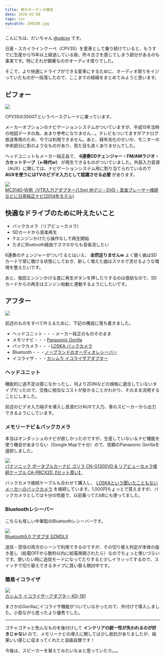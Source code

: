 ```yaml
---
title: 車のオーディオ構成
date: 2020-02-08
tags: Car
eyecatch: 200208.jpg
---
```


こんにちは、だいちゃん [@udcxx](https://twitter.com/udc_xx) です。

日産・スカイラインクーペ（CPV35）を愛車として乗り続けていると、もうすでに生産から15年以上経過している故、所々古さを感じてしまう部分があるのも事実です。特にそれが顕著なのがオーディオ周りでした。

そこで、より快適にドライブができる愛車にするために、オーディオ周りをイジっていたものが一段落したので、ここまでの経緯をまとめてみようと思います。

## ビフォー

![](/images/200208_2.jpg)

CPV35の350GTというベースグレードに乗っています。

メーカーオプションのナビゲーションシステムがついていますが、平成15年当時の地図データの為、あまり参考になりません...。テレビもついてますがアナログ放送専用のため、今では利用できません。あと、経年劣化のせいか、モニターの中央部分に影のようなものがあり、見た目も良くありませんでした。

ヘッドユニットもメーカー純正品で、 **6連奏CDチェンジャー・FM/AMラジオ・カセットテープ（←時代w）** が再生できるものがついていました。外部入力音源（AUX）に関しては、ナビゲーションシステム用に割り当てられているので **AUXを使うにはTVのビデオ入力として認識させる必要** があります。

[![](https://images-fe.ssl-images-amazon.com/images/I/41LN8u9vXEL._SL160_.jpg)](http://www.amazon.co.jp/exec/obidos/ASIN/B015A206I8/tairiku02280e-22/ref=nosim/)    
[MC314D-W用（VTR入力アダプター/1.5m) 地デジ・DVD・音楽プレーヤー接続などに日産純正ナビ(2014年モデル)](http://www.amazon.co.jp/exec/obidos/ASIN/B015A206I8/tairiku02280e-22/ref=nosim/)

## 快適なドライブのために叶えたいこと

* バックカメラ（リアビューカメラ）
* SDカードから音楽再生
* ↑エンジンかけたら操作なしで再生開始
* たまにBluetooth経由でスマホからも音楽流したい

6連奏のチェンジャーがついてるとはいえ、 **全然足りませんw** よく聴く曲はSDカードで常に聴ける状態にしておき、新しく増えた曲はスマホで流せるような環境を整えたいです。

あと、毎回エンジンかける度に再生ボタンを押したりするのは億劫なので、SDカードからの再生はエンジン始動と連動するようにしたいです。

## アフター

![](/images/200208.jpg)

前述のものをすべて叶えるために、下記の構成に落ち着きました。

* ヘッドユニット・・・メーカー純正のものそのまま
* メモリナビ・・・[Panasonic Gorilla](https://amzn.to/31BHnaX)
* バックカメラ・・・[LOSKA バックカメラ](https://amzn.to/377Txtp)
* Bluetooth・・・[ノーブランドのオーディオレシーバー](https://amzn.to/31Am9KN)
* イコライザ・・・[カシムラ イコライザアダプター](https://amzn.to/387LVsk)

### ヘッドユニット

機能的に過不足は感じなかったし、何より2DINなどの規格に適合していないタイプだったので、交換に相当なコストが掛かることがわかり、そのまま流用することにしました。

前述のビデオ入力端子を導入し音源だけAUXで入力、車のスピーカーから出力できるようにしています。

### メモリーナビ＆バックカメラ

本当はオンダッシュのナビが欲しかったのですが、生産していない＆ナビ機能を使う機会があまりない（Google Mapで十分）ので、信頼のPanasonic Gorillaを選択しました。

[![](https://images-fe.ssl-images-amazon.com/images/I/41h-Sdqau0L._SL160_.jpg)](http://www.amazon.co.jp/exec/obidos/ASIN/B081H1B865/tairiku02280e-22/ref=nosim/)    
[パナソニック ポータブルカーナビ ゴリラ CN-G1300VD & リアビューカメラ接続ケーブル CA-PBCX2D【セット買い】](http://www.amazon.co.jp/exec/obidos/ASIN/B081H1B865/tairiku02280e-22/ref=nosim/)

バックカメラ接続ケーブルも合わせて購入し、 [LOSKAという聞いたこともないメーカーのバックカメラ](https://amzn.to/377Txtp) を接続しています。1,000円ちょっとで買えますが、バックカメラとしては十分の性能で、以前乗ってたbBにも使ってました。

### Bluetoothレシーバー

こちらも怪しい中華製のBluetoothレシーバーです。

[![](https://images-fe.ssl-images-amazon.com/images/I/413aNSw5pgL._SL160_.jpg)](http://www.amazon.co.jp/exec/obidos/ASIN/B081H3V1DX/tairiku02280e-22/ref=nosim/)    
[Bluetooth5.0 アダプタ SZMDLX](http://www.amazon.co.jp/exec/obidos/ASIN/B081H3V1DX/tairiku02280e-22/ref=nosim/)

送信・受信の両方のシーンで利用できるのですが、その切り替え判定が本体の抜き差し（給電OFFから数秒以内に給電再開されたら）なのでちょっと使いづらいです。使いたい時に送信モードになってたりすると少しイラッってするので、スイッチで切り替えできるタイプに買い替え検討中です。

### 簡易イコライザ

[![](https://images-fe.ssl-images-amazon.com/images/I/510wR0Hyn4L._SL160_.jpg)](http://www.amazon.co.jp/exec/obidos/ASIN/B01ANAILAC/tairiku02280e-22/ref=nosim/)    
[カシムラ イコライザーアダプター KD-181](http://www.amazon.co.jp/exec/obidos/ASIN/B01ANAILAC/tairiku02280e-22/ref=nosim/)

まさかのGorillaにイコライザ機能がついていなかったので、外付けで導入しました。小型ながら思ったより優秀でした。

-----

ゴチャゴチャと色んなものを後付けして **インテリアの統一性が失われるのが好きじゃない** ので、メモリーナビの導入に関しては少し抵抗がありましたが、結果いい感じに収まってくれたと自画自賛です！

今後は、スピーカーを替えてみたいなぁと思っていたり。。。
